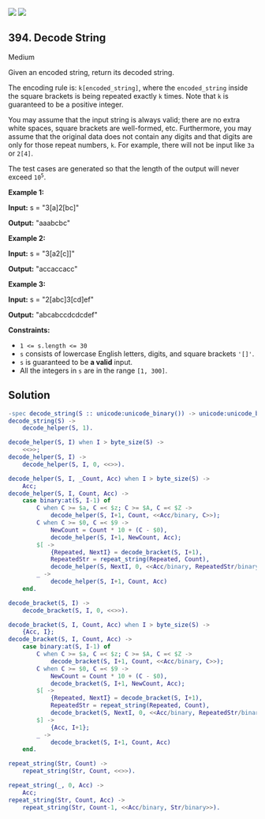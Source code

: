 [![](https://img.shields.io/github/stars/LeetCode-in-Erlang/LeetCode-in-Erlang?label=Stars&style=flat-square)](https://github.com/LeetCode-in-Erlang/LeetCode-in-Erlang)
[![](https://img.shields.io/github/forks/LeetCode-in-Erlang/LeetCode-in-Erlang?label=Fork%20me%20on%20GitHub%20&style=flat-square)](https://github.com/LeetCode-in-Erlang/LeetCode-in-Erlang/fork)

## 394\. Decode String

Medium

Given an encoded string, return its decoded string.

The encoding rule is: `k[encoded_string]`, where the `encoded_string` inside the square brackets is being repeated exactly `k` times. Note that `k` is guaranteed to be a positive integer.

You may assume that the input string is always valid; there are no extra white spaces, square brackets are well-formed, etc. Furthermore, you may assume that the original data does not contain any digits and that digits are only for those repeat numbers, `k`. For example, there will not be input like `3a` or `2[4]`.

The test cases are generated so that the length of the output will never exceed <code>10<sup>5</sup></code>.

**Example 1:**

**Input:** s = "3[a]2[bc]"

**Output:** "aaabcbc"

**Example 2:**

**Input:** s = "3[a2[c]]"

**Output:** "accaccacc"

**Example 3:**

**Input:** s = "2[abc]3[cd]ef"

**Output:** "abcabccdcdcdef"

**Constraints:**

*   `1 <= s.length <= 30`
*   `s` consists of lowercase English letters, digits, and square brackets `'[]'`.
*   `s` is guaranteed to be **a valid** input.
*   All the integers in `s` are in the range `[1, 300]`.

## Solution

```erlang
-spec decode_string(S :: unicode:unicode_binary()) -> unicode:unicode_binary().
decode_string(S) ->
    decode_helper(S, 1).

decode_helper(S, I) when I > byte_size(S) ->
    <<>>;
decode_helper(S, I) ->
    decode_helper(S, I, 0, <<>>).

decode_helper(S, I, _Count, Acc) when I > byte_size(S) ->
    Acc;
decode_helper(S, I, Count, Acc) ->
    case binary:at(S, I-1) of
        C when C >= $a, C =< $z; C >= $A, C =< $Z ->
            decode_helper(S, I+1, Count, <<Acc/binary, C>>);
        C when C >= $0, C =< $9 ->
            NewCount = Count * 10 + (C - $0),
            decode_helper(S, I+1, NewCount, Acc);
        $[ ->
            {Repeated, NextI} = decode_bracket(S, I+1),
            RepeatedStr = repeat_string(Repeated, Count),
            decode_helper(S, NextI, 0, <<Acc/binary, RepeatedStr/binary>>);
        _ ->
            decode_helper(S, I+1, Count, Acc)
    end.

decode_bracket(S, I) ->
    decode_bracket(S, I, 0, <<>>).

decode_bracket(S, I, Count, Acc) when I > byte_size(S) ->
    {Acc, I};
decode_bracket(S, I, Count, Acc) ->
    case binary:at(S, I-1) of
        C when C >= $a, C =< $z; C >= $A, C =< $Z ->
            decode_bracket(S, I+1, Count, <<Acc/binary, C>>);
        C when C >= $0, C =< $9 ->
            NewCount = Count * 10 + (C - $0),
            decode_bracket(S, I+1, NewCount, Acc);
        $[ ->
            {Repeated, NextI} = decode_bracket(S, I+1),
            RepeatedStr = repeat_string(Repeated, Count),
            decode_bracket(S, NextI, 0, <<Acc/binary, RepeatedStr/binary>>);
        $] ->
            {Acc, I+1};
        _ ->
            decode_bracket(S, I+1, Count, Acc)
    end.

repeat_string(Str, Count) ->
    repeat_string(Str, Count, <<>>).

repeat_string(_, 0, Acc) ->
    Acc;
repeat_string(Str, Count, Acc) ->
    repeat_string(Str, Count-1, <<Acc/binary, Str/binary>>).
```